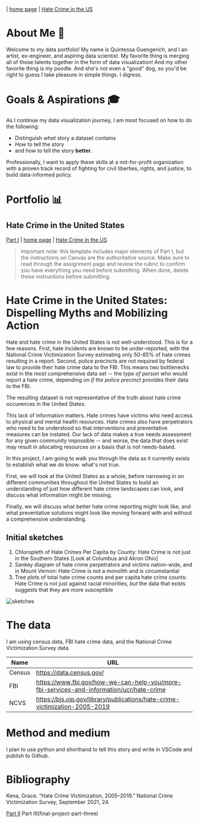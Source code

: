 | [home page](https://qguenger.github.io/data-viz-portfolio/) | [Hate Crime in the US](hate-crime-in-the-united-states) 

# About Me 🐩
Welcome to my data portfolio! My name is Quintessa Guengerich, and I an artist, ex-engineer, and aspiring data scientist. My favorite thing is merging all of those talents together in the form of data visualization! And my other favorite thing is my poodle. And she's not even a "good" dog, so you'd be right to guess I take pleasure in simple things. I digress.

# Goals & Aspirations 🎓
As I continue my data visualization journey, I am most focused on how to do the following:
- Distinguish *what* story a dataset contains
- *How* to tell the story
- and how to tell the story **better**.

Professionally, I want to apply these skills at a not-for-profit organization with a proven track record of fighting for civil liberties, rights, and justice, to build data-informed policy.

# Portfolio 📊

## Hate Crime in the United States

[Part I](final-project-part-one)
| [home page](https://cmustudent.github.io/tswd-portfolio-templates/) | [Hate Crime in the US](hate-crime-in-the-united-states) 


> Important note: this template includes major elements of Part I, but the instructions on Canvas are the authoritative source.  Make sure to read through the assignment page and review the rubric to confirm you have everything you need before submitting.  When done, delete these instructions before submitting.

# Hate Crime in the United States: Dispelling Myths and Mobilizing Action
Hate and hate crime in the United States is not well-understood. This is for a few reasons. First, hate incidents are known to be under-reported, with the National Crime Victimization Survey estimating only 50-65% of hate crimes resulting in a report. Second, police precincts are not required by federal law to provide their hate crime data to the FBI. This means two bottlenecks exist in the most comprehensive data set -- the *type of person* who would report a hate crime, depending on *if the police precinct* provides their data to the FBI.

The resulting dataset is not representative of the truth about hate crime occurences in the United States.

This lack of information matters. Hate crimes have victims who need access to physical and mental health resources. Hate crimes also have perpetrators who need to be understood so that interventions and preventative measures can be instated. Our lack of data makes a true needs assessment for any given community impossible -- and worse, the data that does exist may result in allocating resources on a basis that is *not* needs-based.

In this project, I am going to walk you through the data as it currently exists to establish what we *do* know: what's not true. 

First, we will look at the United States as a whole, before narrowing in on different communities throughout the United States to build an understanding of just how different hate crime landscapes can look, and discuss what information might be missing.

Finally, we will discuss what better hate crime reporting might look like, and what preventative solutions might look like moving forward with and without a comprehensive understanding.

## Initial sketches
1. Chloropleth of Hate Crimes Per Capita by County: Hate Crime is not just in the Southern States [Look at Columbus and Akron Ohio]
2. Sankey diagram of hate crime perpetrators and victims nation-wide, and in Mount Vernon: Hate Crime is not a monolith and is circumstantial 
3. Tree plots of total hate crime counts and per capita hate crime counts: Hate Crime is not just against racial minorities, *but* the data that exists suggests that they are more susceptible 

![sketches](PXL_20240925_003723210.MP.jpg)

# The data
I am using census data, FBI hate crime data, and the National Crime Victimization Survey data.

| Name | URL |
|------|-----|
| Census    | https://data.census.gov/ | 
| FBI   |  https://www.fbi.gov/how-we-can-help-you/more-fbi-services-and-information/ucr/hate-crime |
| NCVS    |  https://bjs.ojp.gov/library/publications/hate-crime-victimization-2005-2019 |

# Method and medium
I plan to use python and shorthand to tell this story and write in VSCode and publish to Github.

# Bibliography

Kena, Grace. “Hate Crime Victimization, 2005–2019.” National Crime Victimization Survey, September 2021, 24.


[Part II](final-project-part-two)
Part III(final-project-part-three)

